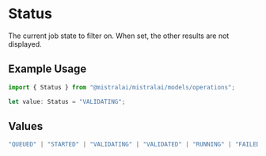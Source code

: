 # Status

The current job state to filter on. When set, the other results are not displayed.

## Example Usage

```typescript
import { Status } from "@mistralai/mistralai/models/operations";

let value: Status = "VALIDATING";
```

## Values

```typescript
"QUEUED" | "STARTED" | "VALIDATING" | "VALIDATED" | "RUNNING" | "FAILED_VALIDATION" | "FAILED" | "SUCCESS" | "CANCELLED" | "CANCELLATION_REQUESTED"
```